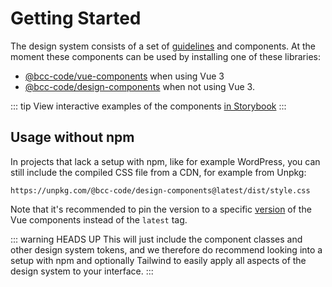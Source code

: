 # Getting Started
The design system consists of a set of [guidelines](../guidelines.md) and components. At the moment these components can be used by installing one of these libraries:

- [@bcc-code/vue-components](./vue-components.md) when using Vue 3
- [@bcc-code/design-components](./css-library.md) when not using Vue 3.

::: tip
View interactive examples of the components [in Storybook](https://vue-components-storybook.developer.bcc.no)
:::

## Usage without npm
In projects that lack a setup with npm, like for example WordPress, you can still include the compiled CSS file from a CDN, for example from Unpkg:

```
https://unpkg.com/@bcc-code/design-components@latest/dist/style.css
```

Note that it's recommended to pin the version to a specific [version](https://github.com/bcc-code/bcc-design-components/releases) of the Vue components instead of the `latest` tag.

::: warning HEADS UP
This will just include the component classes and other design system tokens, and we therefore do recommend looking into a setup with npm and optionally Tailwind to easily apply all aspects of the design system to your interface.
:::

